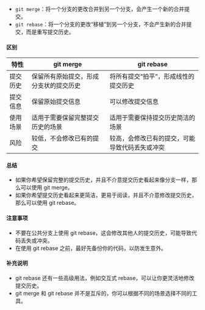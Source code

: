 - `git merge`：将一个分支的更改合并到另一个分支，会产生一个新的合并提交。
- `git rebase`：将一个分支的更改“移植”到另一个分支，不会产生新的合并提交，而是重写提交历史。

#### 区别

| 特性     | git merge                              | git rebase                                     |
| -------- | -------------------------------------- | ---------------------------------------------- |
| 提交历史 | 保留所有原始提交，形成分支状的提交历史 | 将所有提交“拍平”，形成线性的提交历史           |
| 提交信息 | 保留原始提交信息                       | 可以修改提交信息                               |
| 使用场景 | 适用于需要保留完整提交历史的场景       | 适用于需要保持提交历史简洁的场景               |
| 风险     | 较低，不会修改已有的提交               | 较高，会修改已有的提交，可能导致代码丢失或冲突 |

#### 总结

- 如果你希望保留完整的提交历史，并且不介意提交历史看起来像分支一样，那么可以使用 git merge。
- 如果你希望提交历史看起来更简洁，更易于阅读，并且不介意修改提交历史，那么可以使用 git rebase。

#### 注意事项

- 不要在公共分支上使用 git rebase，这会修改其他人的提交历史，可能导致代码丢失或冲突。
- 在使用 git rebase 之前，最好先备份你的代码，以防发生意外。

#### 补充说明

- git rebase 还有一些高级用法，例如交互式 rebase，可以让你更灵活地修改提交历史。
- git merge 和 git rebase 并不是互斥的，你可以根据不同的场景选择不同的工具。
